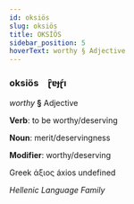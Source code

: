 ```yaml
---
id: oksiös
slug: oksiös
title: OKSİÖS
sidebar_position: 5
hoverText: worthy § Adjective
---
```


### oksiös&emsp;<span kind="abugida">ɽ̑ɐɟɽ́ı</span>

*worthy* **§** Adjective

**Verb**: to be worthy/deserving

**Noun**: merit/deservingness

**Modifier**: worthy/deserving

Greek άξιος áxios undefined

*Hellenic Language Family*